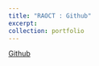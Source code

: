 ```yaml
---
title: "RAOCT : Github"
excerpt: 
collection: portfolio
---
```


[Github](https://github.com/Kyoungmo-Koo)